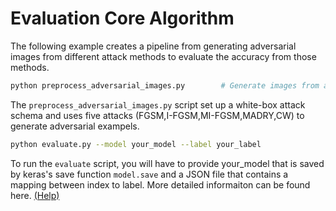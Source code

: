 # Evaluation Core Algorithm

The following example creates a pipeline from generating adversarial images from different attack methods to evaluate the accuracy from those methods.

```bash
python preprocess_adversarial_images.py        # Generate images from attack method we choose
```
The `preprocess_adversarial_images.py` script set up a white-box attack schema and uses five attacks (FGSM,I-FGSM,MI-FGSM,MADRY,CW) to generate adversarial exampels.



```bash
python evaluate.py --model your_model --label your_label
```
To run the `evaluate` script, you will have to provide your_model that is saved by keras's save function `model.save` and a JSON file that contains a mapping between index to label. More detailed informaiton can be found here. [(Help)](http://google.com)
